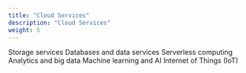 ```yaml
---
title: "Cloud Services"
description: "Cloud Services"
weight: 5
---
```



Storage services
Databases and data services
Serverless computing
Analytics and big data
Machine learning and AI
Internet of Things (IoT)